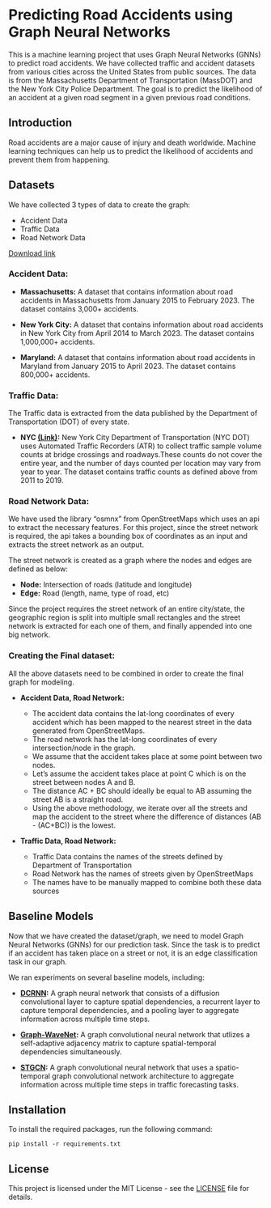 # Predicting Road Accidents using Graph Neural Networks

This is a machine learning project that uses Graph Neural Networks (GNNs) to predict road accidents. We have collected traffic and accident datasets from various cities across the United States from public sources. The data is from the Massachusetts Department of Transportation (MassDOT) and the New York City Police Department. The goal is to predict the likelihood of an accident at a given road segment in a given previous road conditions. 

## Introduction

Road accidents are a major cause of injury and death worldwide. Machine learning techniques can help us to predict the likelihood of accidents and prevent them from happening. 

## Datasets

We have collected 3 types of data to create the graph:
- Accident Data
- Traffic Data
- Road Network Data

[Download link](https://drive.google.com/drive/folders/1PHIkgoKkugj6rMvkbjxpJbmzVn69dm8e)

### Accident Data:

- **Massachusetts:** A dataset that contains information about road accidents in Massachusetts from January 2015 to February 2023. The dataset contains 3,000+ accidents.

- **New York City:** A dataset that contains information about road accidents in New York City from April 2014 to March 2023. The dataset contains 1,000,000+ accidents.

- **Maryland:** A dataset that contains information about road accidents in Maryland from January 2015 to April 2023. The dataset contains 800,000+ accidents.

### Traffic Data:

The Traffic data is extracted from the data published by the Department of Transportation (DOT) of every state.

- **NYC [(Link)](https://data.cityofnewyork.us/Transportation/Automated-Traffic-Volume-Counts/7ym2-wayt):**
New York City Department of Transportation (NYC DOT) uses Automated Traffic Recorders (ATR) to collect traffic sample volume counts at bridge crossings and roadways.These counts do not cover the entire year, and the number of days counted per location may vary from year to year.
The dataset contains traffic counts as defined above from 2011 to 2019.

### Road Network Data:

We have used the library “osmnx” from OpenStreetMaps which uses an api to extract the necessary features. For this project, since the street network is required, the api takes a bounding box of coordinates as an input and extracts the street network as an output.

The street network is created as a graph where the nodes and edges are defined as below:

- **Node:**
Intersection of roads (latitude and longitude)
- **Edge:**
Road (length, name, type of road, etc)

Since the project requires the street network of an entire city/state, the geographic region is split into multiple small rectangles and the street network is extracted for each one of them, and finally appended into one big network.

### Creating the Final dataset:

All the above datasets need to be combined in order to create the final graph for modeling. 

- **Accident Data, Road Network:**
    - The accident data contains the lat-long coordinates of every accident which has been mapped to the nearest street in the data generated from OpenStreetMaps. 
    - The road network has the lat-long coordinates of every intersection/node in the graph. 
    - We assume that the accident takes place at some point between two nodes. 
    - Let’s assume the accident takes place at point C which is on the street between nodes A and B. 
    - The distance AC + BC should ideally be equal to AB assuming the street AB is a straight road. 
    - Using the above methodology, we iterate over all the streets and map the accident to the street where the difference of distances (AB - (AC+BC)) is the lowest.

- **Traffic Data, Road Network:**
    - Traffic Data contains the names of the streets defined by Department of Transportation
    - Road Network has the names of streets given by OpenStreetMaps
    - The names have to be manually mapped to combine both these data sources


## Baseline Models

Now that we have created the dataset/graph, we need to model Graph Neural Networks (GNNs) for our prediction task. Since the task is to predict if an accident has taken place on a street or not, it is an edge classification task in our graph.

We ran experiments on several baseline models, including:

- **[DCRNN](https://arxiv.org/abs/1707.01926):** A graph neural network that consists of a diffusion convolutional layer to capture spatial dependencies, a recurrent layer to capture temporal dependencies, and a pooling layer to aggregate information across multiple time steps.

- **[Graph-WaveNet](https://arxiv.org/abs/1906.00121):** A graph convolutional neural network that utlizes a self-adaptive adjacency matrix to capture spatial-temporal dependencies simultaneously.

- **[STGCN](https://arxiv.org/abs/1709.04875):** A graph convolutional neural network that uses a spatio-temporal graph convolutional network architecture to aggregate information across multiple time steps in traffic forecasting tasks.

## Installation

To install the required packages, run the following command:
    
    pip install -r requirements.txt

## License

This project is licensed under the MIT License - see the [LICENSE](LICENSE) file for details.

